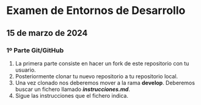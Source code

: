 # Examen de Entornos de Desarrollo
## 15 de marzo de 2024
### 1º Parte Git/GitHub

1. La primera parte consiste en hacer un fork de este repositorio con tu usuario.
2. Posteriormente clonar tu nuevo repositorio a tu repositorio local.
3. Una vez clonado nos deberemos mover a la rama **develop**. Deberemos buscar un fichero llamado ***instrucciones.md***.
4. Sigue las instrucciones que el fichero indica.
